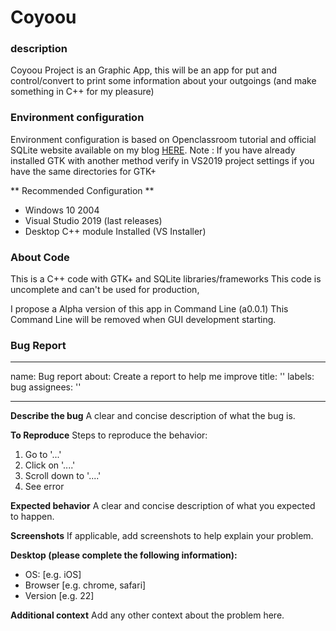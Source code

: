
# Coyoou

### description
Coyoou Project is an Graphic App, this will be an app for put and control/convert to print some information about your outgoings (and make something in C++ for my pleasure)

### Environment configuration
Environment configuration is based on Openclassroom tutorial and official SQLite website
available on my blog [HERE](https://gaumkap.blogspot.com/2020/07/gtk-sqlite-on-visual-studio-2019.html).
Note : If you have already installed GTK with another method verify in VS2019 project settings if you have the same directories for GTK+

** Recommended Configuration **
- Windows 10 2004
- Visual Studio 2019 (last releases)
- Desktop C++ module Installed (VS Installer)

### About Code

This is a C++ code with GTK+ and SQLite libraries/frameworks
This code is uncomplete and can't be used for production,

I propose a Alpha version of this app in Command Line (a0.0.1)
This Command Line will be removed when GUI development starting.

### Bug Report

---
name: Bug report
about: Create a report to help me improve
title: ''
labels: bug
assignees: ''

---

**Describe the bug**
A clear and concise description of what the bug is.

**To Reproduce**
Steps to reproduce the behavior:
1. Go to '...'
2. Click on '....'
3. Scroll down to '....'
4. See error

**Expected behavior**
A clear and concise description of what you expected to happen.

**Screenshots**
If applicable, add screenshots to help explain your problem.

**Desktop (please complete the following information):**
 - OS: [e.g. iOS]
 - Browser [e.g. chrome, safari]
 - Version [e.g. 22]

**Additional context**
Add any other context about the problem here.
